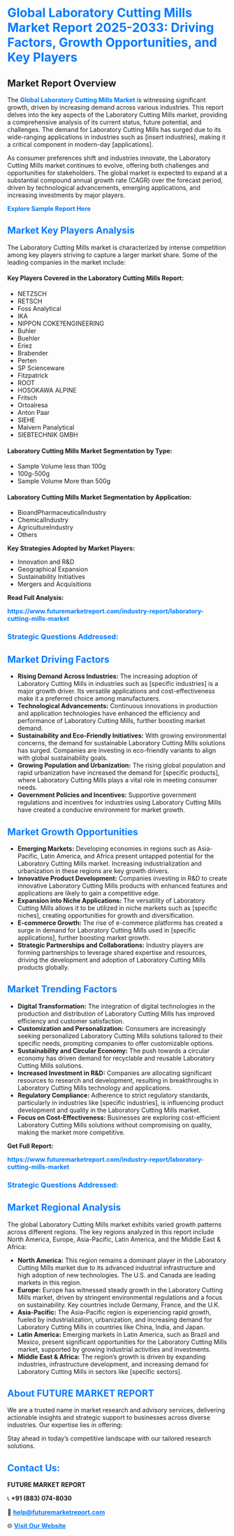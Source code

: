 <h1 style="color: #007BFF;">Global Laboratory Cutting Mills Market Report 2025-2033: Driving Factors, Growth Opportunities, and Key Players</h1>

<section id="overview">
<h2>Market Report Overview</h2>
<p>The <a href="https://www.futuremarketreport.com/industry-report/laboratory-cutting-mills-market" style="color: #007BFF; text-decoration: none;"><strong>Global Laboratory Cutting Mills Market</strong></a> is witnessing significant growth, driven by increasing demand across various industries. This report delves into the key aspects of the Laboratory Cutting Mills market, providing a comprehensive analysis of its current status, future potential, and challenges. The demand for Laboratory Cutting Mills has surged due to its wide-ranging applications in industries such as [insert industries], making it a critical component in modern-day [applications].</p>
<p>As consumer preferences shift and industries innovate, the Laboratory Cutting Mills market continues to evolve, offering both challenges and opportunities for stakeholders. The global market is expected to expand at a substantial compound annual growth rate (CAGR) over the forecast period, driven by technological advancements, emerging applications, and increasing investments by major players.</p>
</section>

<section id="overview">
<p><a href="https://www.futuremarketreport.com/request-sample/reportId=42628" style="color: #007BFF; text-decoration: none;"><strong>Explore Sample Report Here</strong></a></p>
</section>

<section id="key-players">
<h2 style="color: #007BFF;">Market Key Players Analysis</h2>
<p>The Laboratory Cutting Mills market is characterized by intense competition among key players striving to capture a larger market share. Some of the leading companies in the market include:</p>
<h4>Key Players Covered in the Laboratory Cutting Mills Report:</h4>
<ul><li>NETZSCH</li><li>RETSCH</li><li>Foss Analytical</li><li>IKA</li><li>NIPPON COKE?ENGINEERING</li><li>Buhler</li><li>Buehler</li><li>Eriez</li><li>Brabender</li><li>Perten</li><li>SP Scienceware</li><li>Fitzpatrick</li><li>ROOT</li><li>HOSOKAWA ALPINE</li><li>Fritsch</li><li>Ortoalresa</li><li>Anton Paar</li><li>SIEHE</li><li>Malvern Panalytical</li><li>SIEBTECHNIK GMBH</li></ul>
<h4>Laboratory Cutting Mills Market Segmentation by Type:</h4>
<ul><li>Sample Volume less than 100g</li><li>100g-500g</li><li>Sample Volume More than 500g</li></ul>

<h4>Laboratory Cutting Mills Market Segmentation by Application:</h4>
<ul><li>BioandPharmaceuticalIndustry</li><li>ChemicalIndustry</li><li>AgricultureIndustry</li><li>Others</li></ul>
<p><strong>Key Strategies Adopted by Market Players:</strong></p>
<ul>
<li>Innovation and R&D</li>
<li>Geographical Expansion</li>
<li>Sustainability Initiatives</li>
<li>Mergers and Acquisitions</li>
</ul>
</section>

<section>
<p><strong>Read Full Analysis: </strong></p><a href="https://www.futuremarketreport.com/industry-report/laboratory-cutting-mills-market" style="color: #007BFF; text-decoration: none;"><strong>https://www.futuremarketreport.com/industry-report/laboratory-cutting-mills-market</strong></a>
<h3 style="color: #007BFF;">Strategic Questions Addressed:</h3>
</section>

<section id="driving-factors">
<h2 style="color: #007BFF;">Market Driving Factors</h2>
<ul>
<li><strong>Rising Demand Across Industries:</strong> The increasing adoption of Laboratory Cutting Mills in industries such as [specific industries] is a major growth driver. Its versatile applications and cost-effectiveness make it a preferred choice among manufacturers.</li>
<li><strong>Technological Advancements:</strong> Continuous innovations in production and application technologies have enhanced the efficiency and performance of Laboratory Cutting Mills, further boosting market demand.</li>
<li><strong>Sustainability and Eco-Friendly Initiatives:</strong> With growing environmental concerns, the demand for sustainable Laboratory Cutting Mills solutions has surged. Companies are investing in eco-friendly variants to align with global sustainability goals.</li>
<li><strong>Growing Population and Urbanization:</strong> The rising global population and rapid urbanization have increased the demand for [specific products], where Laboratory Cutting Mills plays a vital role in meeting consumer needs.</li>
<li><strong>Government Policies and Incentives:</strong> Supportive government regulations and incentives for industries using Laboratory Cutting Mills have created a conducive environment for market growth.</li>
</ul>
</section>

<section id="growth-opportunities">
<h2 style="color: #007BFF;">Market Growth Opportunities</h2>
<ul>
<li><strong>Emerging Markets:</strong> Developing economies in regions such as Asia-Pacific, Latin America, and Africa present untapped potential for the Laboratory Cutting Mills market. Increasing industrialization and urbanization in these regions are key growth drivers.</li>
<li><strong>Innovative Product Development:</strong> Companies investing in R&D to create innovative Laboratory Cutting Mills products with enhanced features and applications are likely to gain a competitive edge.</li>
<li><strong>Expansion into Niche Applications:</strong> The versatility of Laboratory Cutting Mills allows it to be utilized in niche markets such as [specific niches], creating opportunities for growth and diversification.</li>
<li><strong>E-commerce Growth:</strong> The rise of e-commerce platforms has created a surge in demand for Laboratory Cutting Mills used in [specific applications], further boosting market growth.</li>
<li><strong>Strategic Partnerships and Collaborations:</strong> Industry players are forming partnerships to leverage shared expertise and resources, driving the development and adoption of Laboratory Cutting Mills products globally.</li>
</ul>
</section>

<section id="trending-factors">
<h2 style="color: #007BFF;">Market Trending Factors</h2>
<ul>
<li><strong>Digital Transformation:</strong> The integration of digital technologies in the production and distribution of Laboratory Cutting Mills has improved efficiency and customer satisfaction.</li>
<li><strong>Customization and Personalization:</strong> Consumers are increasingly seeking personalized Laboratory Cutting Mills solutions tailored to their specific needs, prompting companies to offer customizable options.</li>
<li><strong>Sustainability and Circular Economy:</strong> The push towards a circular economy has driven demand for recyclable and reusable Laboratory Cutting Mills solutions.</li>
<li><strong>Increased Investment in R&D:</strong> Companies are allocating significant resources to research and development, resulting in breakthroughs in Laboratory Cutting Mills technology and applications.</li>
<li><strong>Regulatory Compliance:</strong> Adherence to strict regulatory standards, particularly in industries like [specific industries], is influencing product development and quality in the Laboratory Cutting Mills market.</li>
<li><strong>Focus on Cost-Effectiveness:</strong> Businesses are exploring cost-efficient Laboratory Cutting Mills solutions without compromising on quality, making the market more competitive.</li>
</ul>
</section>

<section>
<p><strong>Get Full Report: </strong></p><a href="https://www.futuremarketreport.com/industry-report/laboratory-cutting-mills-market" style="color: #007BFF; text-decoration: none;"><strong>https://www.futuremarketreport.com/industry-report/laboratory-cutting-mills-market</strong></a>
<h3 style="color: #007BFF;">Strategic Questions Addressed:</h3>
</section>


<section id="regional-analysis">
<h2 style="color: #007BFF;">Market Regional Analysis</h2>
<p>The global Laboratory Cutting Mills market exhibits varied growth patterns across different regions. The key regions analyzed in this report include North America, Europe, Asia-Pacific, Latin America, and the Middle East & Africa:</p>
<ul>
<li><strong>North America:</strong> This region remains a dominant player in the Laboratory Cutting Mills market due to its advanced industrial infrastructure and high adoption of new technologies. The U.S. and Canada are leading markets in this region.</li>
<li><strong>Europe:</strong> Europe has witnessed steady growth in the Laboratory Cutting Mills market, driven by stringent environmental regulations and a focus on sustainability. Key countries include Germany, France, and the U.K.</li>
<li><strong>Asia-Pacific:</strong> The Asia-Pacific region is experiencing rapid growth, fueled by industrialization, urbanization, and increasing demand for Laboratory Cutting Mills in countries like China, India, and Japan.</li>
<li><strong>Latin America:</strong> Emerging markets in Latin America, such as Brazil and Mexico, present significant opportunities for the Laboratory Cutting Mills market, supported by growing industrial activities and investments.</li>
<li><strong>Middle East & Africa:</strong> The region’s growth is driven by expanding industries, infrastructure development, and increasing demand for Laboratory Cutting Mills in sectors like [specific sectors].</li>
</ul>
</section>

<footer>
<h2 style="color: #007BFF;">About FUTURE MARKET REPORT</h2>
<p>We are a trusted name in market research and advisory services, delivering actionable insights and strategic support to businesses across diverse industries. Our expertise lies in offering:</p>

<p>Stay ahead in today’s competitive landscape with our tailored research solutions.</p>

<h2 style="color: #007BFF;">Contact Us:</h2>
<p><strong>FUTURE MARKET REPORT</strong></p>
<p>📞 <strong>+91 (883) 074-8030</strong></p>
<p>📧 <strong><a href="mailto:help@futuremarketreport.com" style="color: #007BFF;">help@futuremarketreport.com</a></strong></p>
<p>🌐 <strong><a href="https://www.futuremarketreport.com/" style="color: #007BFF;">Visit Our Website</a></strong></p>
</footer>